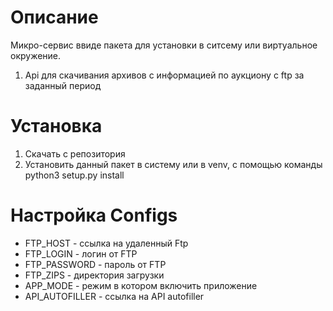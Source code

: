 # Описание
Микро-сервис ввиде пакета для установки в ситсему или виртуальное окружение.
1. Api для скачивания архивов с информацией по аукциону с ftp за заданный период

# Установка
1. Скачать с репозитория
2. Установить данный пакет в систему или в venv, с помощью команды python3 setup.py install

# Настройка Configs
* FTP_HOST - ссылка на удаленный Ftp
* FTP_LOGIN - логин от FTP
* FTP_PASSWORD - пароль от FTP
* FTP_ZIPS - директория загрузки
* APP_MODE - режим в котором включить приложение
* API_AUTOFILLER - ссылка на API autofiller
